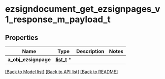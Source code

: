 # ezsigndocument_get_ezsignpages_v1_response_m_payload_t

## Properties
Name | Type | Description | Notes
------------ | ------------- | ------------- | -------------
**a_obj_ezsignpage** | [**list_t**](ezsignpage_response_compound.md) \* |  | 

[[Back to Model list]](../README.md#documentation-for-models) [[Back to API list]](../README.md#documentation-for-api-endpoints) [[Back to README]](../README.md)


